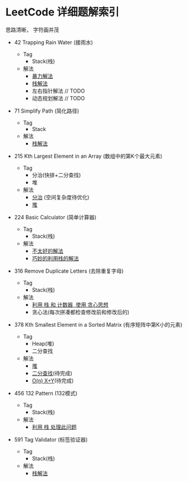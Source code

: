 # LeetCode 详细题解索引

思路清晰， 字符画并茂

* 42 Trapping Rain Water (接雨水)
    * Tag
        * Stack(栈)
    * 解法
        * [暴力解法](stack/42.go)
        * [栈解法](stack/42_stack.go)
        * 左右指针解法 // TODO
        * 动态规划解法 // TODO 

* 71 Simplify Path (简化路径)
    * Tag
        * Stack
    * 解法
        * [栈解法](stack/71.go)
        
* 215 Kth Largest Element in an Array (数组中的第K个最大元素)
    * Tag
        * 分治(快排+二分查找)
        * 堆
    * 解法
        * [分治](heap/215_divide.go) (空间复杂度待优化)
        * [堆](heap/215_heap.go) 
    
* 224 Basic Calculator (简单计算器)
    * Tag
        * Stack(栈)
    * 解法
        * [不太好的解法](stack/224_bad.go)
        * [巧妙的利用栈的解法](stack/224_good.go)
   
* 316 Remove Duplicate Letters (去除重复字母)
    * Tag
        * Stack(栈)
    * 解法
        * [利用 栈 和 计数器 ,使用 贪心思想](stack/316.go)
        * 贪心法(每次拼凑都检查修改前和修改后的)

* 378 Kth Smallest Element in a Sorted Matrix (有序矩阵中第K小的元素)
    * Tag
        * Heap(堆)
        * 二分查找
    * 解法
        * [堆](heap/378_heap.go)
        * [二分查找](heap/378_binary_search.go)(待完成)
        * [O(n) X+Y](heap/378_cube.go)(待完成)
        
* 456 132 Pattern (132模式)
    * Tag
        * Stack(栈)
    * 解法
        * [利用 栈 处理此问题](stack/456.go)       
        
* 591 Tag Validator (标签验证器)
    * Tag
        * Stack(栈)
    * 解法
        * [栈解法](stack/591.go)
        